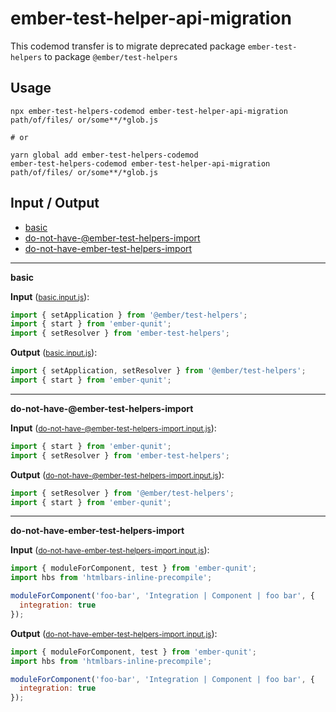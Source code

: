 # ember-test-helper-api-migration
This codemod transfer is to migrate deprecated package `ember-test-helpers` to package `@ember/test-helpers`

## Usage

```
npx ember-test-helpers-codemod ember-test-helper-api-migration path/of/files/ or/some**/*glob.js

# or

yarn global add ember-test-helpers-codemod
ember-test-helpers-codemod ember-test-helper-api-migration path/of/files/ or/some**/*glob.js
```

## Input / Output

<!--FIXTURES_TOC_START-->
* [basic](#basic)
* [do-not-have-@ember-test-helpers-import](#do-not-have-@ember-test-helpers-import)
* [do-not-have-ember-test-helpers-import](#do-not-have-ember-test-helpers-import)
<!--FIXTURES_TOC_END-->

<!--FIXTURES_CONTENT_START-->
---
<a id="basic">**basic**</a>

**Input** (<small>[basic.input.js](transforms/ember-test-helper-api-migration/__testfixtures__/basic.input.js)</small>):
```js
import { setApplication } from '@ember/test-helpers';
import { start } from 'ember-qunit';
import { setResolver } from 'ember-test-helpers';
```

**Output** (<small>[basic.input.js](transforms/ember-test-helper-api-migration/__testfixtures__/basic.output.js)</small>):
```js
import { setApplication, setResolver } from '@ember/test-helpers';
import { start } from 'ember-qunit';
```
---
<a id="do-not-have-@ember-test-helpers-import">**do-not-have-@ember-test-helpers-import**</a>

**Input** (<small>[do-not-have-@ember-test-helpers-import.input.js](transforms/ember-test-helper-api-migration/__testfixtures__/do-not-have-@ember-test-helpers-import.input.js)</small>):
```js
import { start } from 'ember-qunit';
import { setResolver } from 'ember-test-helpers';
```

**Output** (<small>[do-not-have-@ember-test-helpers-import.input.js](transforms/ember-test-helper-api-migration/__testfixtures__/do-not-have-@ember-test-helpers-import.output.js)</small>):
```js
import { setResolver } from '@ember/test-helpers';
import { start } from 'ember-qunit';
```
---
<a id="do-not-have-ember-test-helpers-import">**do-not-have-ember-test-helpers-import**</a>

**Input** (<small>[do-not-have-ember-test-helpers-import.input.js](transforms/ember-test-helper-api-migration/__testfixtures__/do-not-have-ember-test-helpers-import.input.js)</small>):
```js
import { moduleForComponent, test } from 'ember-qunit';
import hbs from 'htmlbars-inline-precompile';

moduleForComponent('foo-bar', 'Integration | Component | foo bar', {
  integration: true
});
```

**Output** (<small>[do-not-have-ember-test-helpers-import.input.js](transforms/ember-test-helper-api-migration/__testfixtures__/do-not-have-ember-test-helpers-import.output.js)</small>):
```js
import { moduleForComponent, test } from 'ember-qunit';
import hbs from 'htmlbars-inline-precompile';

moduleForComponent('foo-bar', 'Integration | Component | foo bar', {
  integration: true
});
```
<!--FIXTURE_CONTENT_END-->